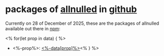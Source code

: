 # packages of [allnulled](https://github.com/allnulled) in [github](https://github.com/search)

Currently on 28 of December of 2025, these are the packages of allnulled available out there in [npm](https://npmjs.com/~allnulled):

<% for(let prop in data) { %>
  - <%-prop%>: [<%-data[prop]%>](<%-data[prop]%>)<% } %>
